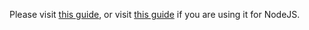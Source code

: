 Please visit [this guide](https://libezmsg.netlify.com/guide/js/), or visit [this guide](https://libezmsg.netlify.com/guide/node/) if you are using it for NodeJS.
